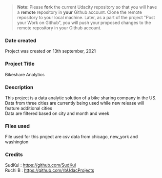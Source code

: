 >**Note**: Please **fork** the current Udacity repository so that you will have a **remote** repository in **your** Github account. Clone the remote repository to your local machine. Later, as a part of the project "Post your Work on Github", you will push your proposed changes to the remote repository in your Github account.

### Date created
Project was created on 13th september, 2021

### Project Title
Bikeshare Analytics

### Description
This project is a data analytic solution of a bike sharing company in the US. </br>
Data from three cities are currently being used while new release will feature additional cities </br>
Data are filtered based on city and month and week

### Files used
File used for this project are csv data from chicago, new_york and washington

### Credits
SudKul : https://github.com/SudKul </br>
Ruchi B : https://github.com/rbUdacProjects


